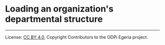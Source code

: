 <!-- SPDX-License-Identifier: CC-BY-4.0 -->
<!-- Copyright Contributors to the ODPi Egeria project. -->

# Loading an organization's departmental structure




----
License: [CC BY 4.0](https://creativecommons.org/licenses/by/4.0/),
Copyright Contributors to the ODPi Egeria project.